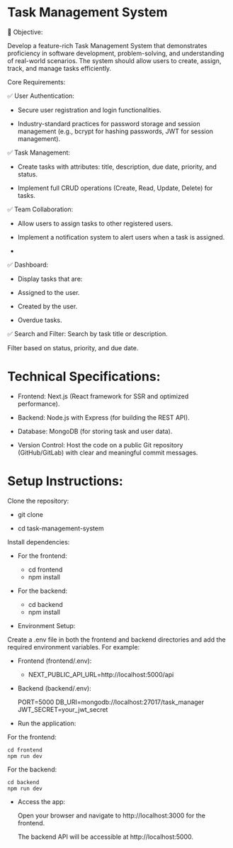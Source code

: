 # Task Management System

🌟 Objective: 


Develop a feature-rich Task Management System that demonstrates proficiency in software development, problem-solving, and understanding of real-world scenarios. The system should allow users to create, assign, track, and manage tasks efficiently. 


 Core Requirements:

 
✅ User Authentication:


 - Secure user registration and login functionalities.

 - Industry-standard practices for password storage and session management (e.g., bcrypt for hashing passwords, JWT for session management).

✅ Task Management:

- Create tasks with attributes: title, description, due date, priority, and status.

- Implement full CRUD operations (Create, Read, Update, Delete) for tasks.

✅ Team Collaboration:


- Allow users to assign tasks to other registered users.

- Implement a notification system to alert users when a task is assigned.
- 

✅ Dashboard:


- Display tasks that are:

- Assigned to the user.

- Created by the user.

- Overdue tasks.

✅ Search and Filter:
Search by task title or description.

Filter based on status, priority, and due date.


# Technical Specifications:


 - Frontend: Next.js (React framework for SSR and optimized performance).

 - Backend: Node.js with Express (for building the REST API).

 - Database: MongoDB (for storing task and user data).

 - Version Control: Host the code on a public Git repository (GitHub/GitLab) with clear and meaningful commit messages.


 # Setup Instructions:
 
Clone the repository:


 - git clone <repository-url>
 
- cd task-management-system


Install dependencies:

- For the frontend:

    - cd frontend
     - npm install
 
  
- For the backend:

    - cd backend
    - npm install
 

- Environment Setup:

Create a .env file in both the frontend and backend directories and add the required environment variables. For example:

  -  Frontend (frontend/.env):

        - NEXT_PUBLIC_API_URL=http://localhost:5000/api
   
    
 - Backend (backend/.env):

    
    PORT=5000
    DB_URI=mongodb://localhost:27017/task_manager
    JWT_SECRET=your_jwt_secret

   
- Run the application:

For the frontend:

    cd frontend
    npm run dev

    
For the backend:


    cd backend
    npm run dev

    
 - Access the app:

      Open your browser and navigate to http://localhost:3000 for the frontend.
      
      The backend API will be accessible at http://localhost:5000.

